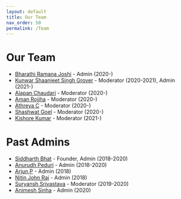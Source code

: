 ```yaml
---
layout: default
title: Our Team
nav_order: 50
permalink: /Team
---
```


Our Team
========

- [Bharathi Ramana Joshi](https://bharathi.xyz/) - Admin (2020-)
- [Kunwar Shaanjeet Singh Grover](https://groverkss.github.io/) - Moderator (2020-2021), Admin (2021-)
- [Alapan Chaudari](https://banrovegrie.github.io/) - Moderator (2020-)
- [Aman Rojjha](https://github.com/SarcasticNastik) - Moderator (2020-)
- [Athreya C](https://cathreya.github.io/) - Moderator (2020-)
- [Shashwat Goel](https://github.com/shash42) - Moderator (2020-)
- [Kishore Kumar]() - Moderator (2021-)

Past Admins
===========

- [Siddharth Bhat](http://bollu.github.io/) - Founder, Admin (2018-2020)
- [Anurudh Peduri](http://anurudhp.github.io/) - Admin (2018-2020)
- [Arjun P](https://github.com/Superty) - Admin (2018)
- [Nitin John Raj](https://github.com/njayinthehouse) - Admin (2018)
- [Suryansh Srivastava](https://suryanshsrivastava.github.io/) - Moderator (2019-2020)
- [Animesh Sinha](https://researchweb.iiit.ac.in/~animesh.sinha/home) - Admin (2020)

